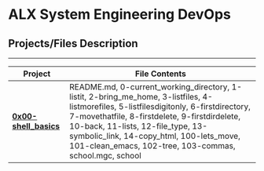 # ALX System Engineering DevOps

## Projects/Files Description

--------------------------------------
|Project|File Contents|
|--|--|
|**[0x00-shell_basics](https://github.com/ikwuka/alx-system_engineering-devops/tree/master/0x00-shell_basics "0x00-shell_basics")**|README.md, 0-current_working_directory, 1-listit, 2-bring_me_home, 3-listfiles, 4-listmorefiles, 5-listfilesdigitonly, 6-firstdirectory, 7-movethatfile, 8-firstdelete, 9-firstdirdelete, 10-back, 11-lists, 12-file_type, 13-symbolic_link, 14-copy_html, 100-lets_move, 101-clean_emacs, 102-tree, 103-commas, school.mgc, school|
